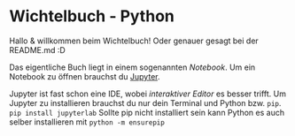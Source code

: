 # Wichtelbuch - Python

Hallo & willkommen beim Wichtelbuch!
Oder genauer gesagt bei der README.md :D

Das eigentliche Buch liegt in einem sogenannten *Notebook*.
Um ein Notebook zu öffnen brauchst du [Jupyter](https://jupyter.org/).

Jupyter ist fast schon eine IDE, wobei *interaktiver Editor* es besser trifft.
Um Jupyter zu installieren brauchst du nur dein Terminal und Python bzw. `pip`.
```pip install jupyterlab```
Sollte pip nicht installiert sein kann Python es auch selber installieren mit
```python -m ensurepip```

